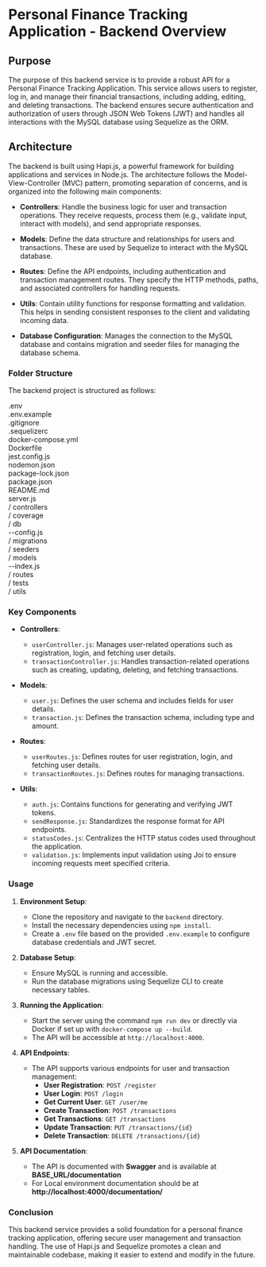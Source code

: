 # Personal Finance Tracking Application - Backend Overview

## Purpose

The purpose of this backend service is to provide a robust API for a Personal Finance Tracking Application. This service allows users to register, log in, and manage their financial transactions, including adding, editing, and deleting transactions. The backend ensures secure authentication and authorization of users through JSON Web Tokens (JWT) and handles all interactions with the MySQL database using Sequelize as the ORM.

## Architecture

The backend is built using Hapi.js, a powerful framework for building applications and services in Node.js. The architecture follows the Model-View-Controller (MVC) pattern, promoting separation of concerns, and is organized into the following main components:

- **Controllers**: Handle the business logic for user and transaction operations. They receive requests, process them (e.g., validate input, interact with models), and send appropriate responses.

- **Models**: Define the data structure and relationships for users and transactions. These are used by Sequelize to interact with the MySQL database.

- **Routes**: Define the API endpoints, including authentication and transaction management routes. They specify the HTTP methods, paths, and associated controllers for handling requests.

- **Utils**: Contain utility functions for response formatting and validation. This helps in sending consistent responses to the client and validating incoming data.

- **Database Configuration**: Manages the connection to the MySQL database and contains migration and seeder files for managing the database schema.

### Folder Structure

The backend project is structured as follows:

.env  
.env.example  
.gitignore  
.sequelizerc  
docker-compose.yml  
Dockerfile  
jest.config.js  
nodemon.json  
package-lock.json  
package.json  
README.md  
server.js  
/ controllers  
/ coverage  
/ db  
--config.js  
/ migrations  
/ seeders  
/ models  
--index.js  
/ routes  
/ tests  
/ utils

### Key Components

- **Controllers**:

  - `userController.js`: Manages user-related operations such as registration, login, and fetching user details.
  - `transactionController.js`: Handles transaction-related operations such as creating, updating, deleting, and fetching transactions.

- **Models**:

  - `user.js`: Defines the user schema and includes fields for user details.
  - `transaction.js`: Defines the transaction schema, including type and amount.

- **Routes**:

  - `userRoutes.js`: Defines routes for user registration, login, and fetching user details.
  - `transactionRoutes.js`: Defines routes for managing transactions.

- **Utils**:
  - `auth.js`: Contains functions for generating and verifying JWT tokens.
  - `sendResponse.js`: Standardizes the response format for API endpoints.
  - `statusCodes.js`: Centralizes the HTTP status codes used throughout the application.
  - `validation.js`: Implements input validation using Joi to ensure incoming requests meet specified criteria.

### Usage

1. **Environment Setup**:

   - Clone the repository and navigate to the `backend` directory.
   - Install the necessary dependencies using `npm install`.
   - Create a `.env` file based on the provided `.env.example` to configure database credentials and JWT secret.

2. **Database Setup**:

   - Ensure MySQL is running and accessible.
   - Run the database migrations using Sequelize CLI to create necessary tables.

3. **Running the Application**:

   - Start the server using the command `npm run dev` or directly via Docker if set up with `docker-compose up --build`.
   - The API will be accessible at `http://localhost:4000`.

4. **API Endpoints**:

   - The API supports various endpoints for user and transaction management:
     - **User Registration**: `POST /register`
     - **User Login**: `POST /login`
     - **Get Current User**: `GET /user/me`
     - **Create Transaction**: `POST /transactions`
     - **Get Transactions**: `GET /transactions`
     - **Update Transaction**: `PUT /transactions/{id}`
     - **Delete Transaction**: `DELETE /transactions/{id}`

5. **API Documentation**:
   - The API is documented with **Swagger** and is available at **BASE_URL/documentation**
   - For Local environment documentation should be at **http://localhost:4000/documentation/**

### Conclusion

This backend service provides a solid foundation for a personal finance tracking application, offering secure user management and transaction handling. The use of Hapi.js and Sequelize promotes a clean and maintainable codebase, making it easier to extend and modify in the future.
